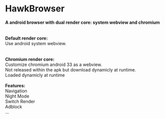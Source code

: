 HawkBrowser
===========

<strong>A android browser with dual render core: system webview and chromium</strong><br>
<br>
<br>
<strong>Default render core:</strong><br>
  Use android system webview.<br>
<br>  
<strong>Chromium render core:</strong><br>
  Customize chromium android 33 as a webview.<br>
  Not released within the apk but download dynamicly at runtime.<br>
  Loaded dynamicly at runtime<br>
<br>
<strong>Features:</strong><br>
  Navigation<br>
  Night Mode<br>
  Switch Render<br>
  Adblock<br>
  ...<br>
  
  
